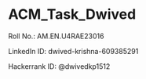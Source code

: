 # ACM_Task_Dwived
Roll No.: AM.EN.U4RAE23016

LinkedIn ID: dwived-krishna-609385291

Hackerrank ID: @dwivedkp1512
